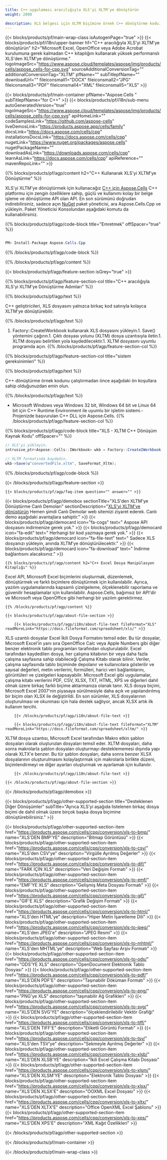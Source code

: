 ```yaml
---
title: C++ uygulaması aracılığıyla XLS'yi XLTM'ye dönüştürün 
weight: 2890

description: XLS belgesi için XLTM biçimine örnek C++ dönüştürme kodu. Programcılar, herhangi bir C++ Uygulamasında toplu XLS'den XLTM'ye dönüştürme için bu kaynak kodunu kullanabilir.
---
```

{{< blocks/products/pf/main-wrap-class isAutogenPage="true" >}}
{{< blocks/products/pf/i18n/upper-banner h1="C++ aracılığıyla XLS\'yi XLTM\'ye dönüştürün" h2="Microsoft Excel, OpenOffice veya Adobe Acrobat kurulumuna gerek kalmadan C++ kitaplığını kullanarak yüksek performanslı XLS\'den XLTM\'ye dönüştürme." logoImageSrc="https://www.aspose.cloud/templates/aspose/img/products/cells/aspose_cells-for-cpp.svg" sourceAdditionalConversionTag="" additionalConversionTag="XLTM" pfName="" subTitlepfName="" downloadUrl="" fileiconsmall1="DOCX" fileiconsmall2="JPG" fileiconsmall3="PDF" fileiconsmall4="XML" fileiconsmall5="XLS" >}}

{{< blocks/products/pf/main-container pfName="Aspose.Cells " subTitlepfName="for C++" >}}
{{< blocks/products/pf/i18n/sub-menu autoGeneratedVersion="true" logoImageSrc="https://www.aspose.cloud/templates/aspose/img/products/cells/aspose_cells-for-cpp.svg" apiHomeLink="" codeSamplesLink="https://github.com/aspose-cells" liveDemosLink="https://products.aspose.app/cells/family" docsLink="https://docs.aspose.com/cells/cpp" installationsDocsLink="https://docs.aspose.com/cells/cpp" nugetLink="https://www.nuget.org/packages/aspose.cells" nugetPackageName="" downloadAsLink="https://downloads.aspose.com/cells/cpp" learnAsLink="https://docs.aspose.com/cells/cpp" apiReference="" mavenRepoLink="" >}}

{{% blocks/products/pf/agp/content h2="C++ Kullanarak XLS\'yi XLTM\'ye Dönüştürme" %}}

 XLS'yi XLTM'ye dönüştürmek için kullanacağız
 [C++ için Aspose.Cells](https://products.aspose.com/cells/cpp) 
 C++ platformu için zengin özelliklere sahip, güçlü ve kullanımı kolay bir belge işleme ve dönüştürme API olan API. En son sürümünü doğrudan indirebilirsiniz, sadece açın
 [NuGet](https://www.nuget.org/packages/aspose.cells) 
 paket yöneticisi, ara
 Aspose.Cells.Cpp 
 ve yükleyin. Paket Yöneticisi Konsolundan aşağıdaki komutu da kullanabilirsiniz.

{{% blocks/products/pf/agp/code-block title="Emretmek" offSpacer="true" %}}

```cs

PM> Install-Package Aspose.Cells.Cpp


```

{{% /blocks/products/pf/agp/code-block %}}

{{% /blocks/products/pf/agp/content %}}

{{< blocks/products/pf/agp/feature-section isGrey="true" >}}

{{% blocks/products/pf/agp/feature-section-col title="C++ aracılığıyla XLS\'yi XLTM\'ye Dönüştürme Adımları" %}}

{{% blocks/products/pf/agp/text %}}

 C++ geliştiricileri, XLS dosyasını yalnızca birkaç kod satırıyla kolayca XLTM'ye dönüştürebilir.

{{% /blocks/products/pf/agp/text %}}

1. Factory::CreateIWorkbook kullanarak XLS dosyasını yükleyin.1. Save() yöntemini çağırın.1. Çıktı dosyası yolunu (XLTM) dosya uzantısıyla iletin.1. XLTM dosyası belirtilen yola kaydedilecektir.1. XLTM dosyasını uyumlu programda açın.
{{% /blocks/products/pf/agp/feature-section-col %}}

{{% blocks/products/pf/agp/feature-section-col title="sistem gereksinimleri" %}}

{{% blocks/products/pf/agp/text %}}

 C++ dönüştürme örnek kodunu çalıştırmadan önce aşağıdaki ön koşullara sahip olduğunuzdan emin olun.

{{% /blocks/products/pf/agp/text %}}

- Microsoft Windows veya Windows 32 bit, Windows 64 bit ve Linux 64 bit için C++ Runtime Environment ile uyumlu bir işletim sistemi.- Projenizde başvurulan C++ DLL için Aspose.Cells.
{{% /blocks/products/pf/agp/feature-section-col %}}

{{% blocks/products/pf/agp/code-block title="XLS - XLTM C++ Dönüşüm Kaynak Kodu" offSpacer="" %}}

```cs
// XLS'yi yükleyin.
intrusive_ptr<Aspose::Cells::IWorkbook> wkb = Factory::CreateIWorkbook(u"sourceFile.xls");

// XLTM formatında kaydedin.
wkb->Save(u"convertedFile.xltm", SaveFormat_Xltm);


```

{{% /blocks/products/pf/agp/code-block %}}

{{< /blocks/products/pf/agp/feature-section >}}

    {{< blocks/products/pf/agp/faq-item question="" answer="" >}}
 

<!-- aboutfile Starts -->

{{< blocks/products/pf/agp/demobox sectionTitle="XLS\'den XLTM\'ye Dönüştürme Canlı Demoları" sectionDescription="[XLS\'yi XLTM\'ye dönüştürün](https://products.aspose.app/cells/conversion/xls-to-xltm) Hemen şimdi Canlı Demolar web sitemizi ziyaret ederek. Canlı demo aşağıdaki avantajlara sahiptir." >}}
        {{< blocks/products/pf/agp/democard icon="fa-cogs" text=" Aspose API dosyasını indirmenize gerek yok." >}}
        {{< blocks/products/pf/agp/democard icon="fa-edit" text=" Herhangi bir kod yazmaya gerek yok." >}}
        {{< blocks/products/pf/agp/democard icon="fa-file-text" text=" Sadece XLS dosyanızı yükleyin, anında XLTM\'ye dönüştürülecektir." >}}
        {{< blocks/products/pf/agp/democard icon="fa-download" text=" İndirme bağlantısını alacaksınız." >}}

    {{% blocks/products/pf/agp/content h2="C++ Excel Dosya Manipülasyon Kitaplığı" %}}

 Excel API, Microsoft Excel biçimlerini oluşturmak, düzenlemek, dönüştürmek ve farklı biçimlere dönüştürmek için kullanılabilir. Ayrıca, yazılım uygulamalarında kapsamlı çizelgeleme, ölçeklenebilir raporlama ve güvenilir hesaplamalar için kullanılabilir. Aspose.Cells, bağımsız bir API'dir ve Microsoft veya OpenOffice gibi herhangi bir yazılım gerektirmez.  



    {{% /blocks/products/pf/agp/content %}}

    {{< blocks/products/pf/agp/about-file-section >}}

        {{< blocks/products/pf/agp/i18n/about-file-text fileFormat="XLS" readMoreLink="https://docs.fileformat.com/spreadsheet/xls/" >}}

XLS uzantılı dosyalar Excel İkili Dosya Formatını temsil eder. Bu tür dosyalar, Microsoft Excel'in yanı sıra OpenOffice Calc veya Apple Numbers gibi diğer benzer elektronik tablo programları tarafından oluşturulabilir. Excel tarafından kaydedilen dosya, her çalışma kitabının bir veya daha fazla çalışma sayfasına sahip olabileceği Çalışma Kitabı olarak bilinir. Veriler, çalışma sayfasında tablo biçiminde depolanır ve kullanıcılara gösterilir ve sayısal değerleri, metin verilerini, formülleri, harici veri bağlantılarını, görüntüleri ve çizelgeleri kapsayabilir. Microsoft Excel gibi uygulamalar, çalışma kitabı verilerini PDF, CSV, XLSX, TXT, HTML, XPS ve diğerleri dahil olmak üzere birkaç farklı biçime aktarmanıza olanak tanır. XLS dosya biçimi, Microsoft Excel 2007'nin piyasaya sürülmesiyle daha açık ve yapılandırılmış bir biçim olan XLSX ile değiştirildi. En son sürümler, XLS dosyalarının oluşturulması ve okunması için hala destek sağlıyor, ancak XLSX artık ilk kullanım tercihi.


        {{< /blocks/products/pf/agp/i18n/about-file-text >}}

        {{< blocks/products/pf/agp/i18n/about-file-text fileFormat="XLTM" readMoreLink="https://docs.fileformat.com/spreadsheet/xltm/" >}}

XLTM dosya uzantısı, Microsoft Excel tarafından Makro etkin şablon dosyaları olarak oluşturulan dosyaları temsil eder. XLTM dosyaları, daha sonra makrolarla şablon dosyaları oluşturmayı desteklememesi dışında yapı olarak XLTX'e benzer. Bu tür şablon dosyaları, daha sonra benzer XLSX dosyalarının oluşturulmasını kolaylaştırmak için makrolarla birlikte düzeni, biçimlendirmeyi ve diğer ayarları oluşturmak ve ayarlamak için kullanılır.


        {{< /blocks/products/pf/agp/i18n/about-file-text >}}

    {{< /blocks/products/pf/agp/about-file-section >}}

{{< /blocks/products/pf/agp/demobox >}}

<!-- aboutfile Ends -->

{{< blocks/products/pf/agp/other-supported-section title="Desteklenen Diğer Dönüşümler" subTitle="Ayrıca XLS\'yi aşağıda listelenen birkaç dosya biçimi de dahil olmak üzere birçok başka dosya biçimine dönüştürebilirsiniz." >}}

{{< blocks/products/pf/agp/other-supported-section-item href="https://products.aspose.com/cells/cpp/conversion/xls-to-bmp/" name="XLS\'DEN BMP\'YE" description="Bitmap Görüntüsü" >}}
{{< blocks/products/pf/agp/other-supported-section-item href="https://products.aspose.com/cells/cpp/conversion/xls-to-csv/" name="XLS\'den CSV\'ye" description="Virgülle Ayrılmış Değerler" >}}
{{< blocks/products/pf/agp/other-supported-section-item href="https://products.aspose.com/cells/cpp/conversion/xls-to-dif/" name="FARK İÇİN XLS" description="Veri Değişim Formatı" >}}
{{< blocks/products/pf/agp/other-supported-section-item href="https://products.aspose.com/cells/cpp/conversion/xls-to-emf/" name="EMF\'YE XLS" description="Gelişmiş Meta Dosyası Formatı" >}}
{{< blocks/products/pf/agp/other-supported-section-item href="https://products.aspose.com/cells/cpp/conversion/xls-to-gif/" name="GIF\'E XLS" description="Grafik Değişim Formatı" >}}
{{< blocks/products/pf/agp/other-supported-section-item href="https://products.aspose.com/cells/cpp/conversion/xls-to-html/" name="XLS\'den HTML\'ye" description="Hiper Metin İşaretleme Dili" >}}
{{< blocks/products/pf/agp/other-supported-section-item href="https://products.aspose.com/cells/cpp/conversion/xls-to-jpeg/" name="XLS\'den JPEG\'e" description="JPEG Resmi" >}}
{{< blocks/products/pf/agp/other-supported-section-item href="https://products.aspose.com/cells/cpp/conversion/xls-to-mhtml/" name="XLS\'den MHTML\'ye" description="Web Sayfası Arşiv Formatı" >}}
{{< blocks/products/pf/agp/other-supported-section-item href="https://products.aspose.com/cells/cpp/conversion/xls-to-ods/" name="ODS\'YE XLS" description="OpenDocument Elektronik Tablo Dosyası" >}}
{{< blocks/products/pf/agp/other-supported-section-item href="https://products.aspose.com/cells/cpp/conversion/xls-to-pdf/" name="XLS\'DEN PDF\'E" description="Taşınabilir Döküman Formatı" >}}
{{< blocks/products/pf/agp/other-supported-section-item href="https://products.aspose.com/cells/cpp/conversion/xls-to-png/" name="PNG\'ye XLS" description="taşınabilir Ağ Grafikleri" >}}
{{< blocks/products/pf/agp/other-supported-section-item href="https://products.aspose.com/cells/cpp/conversion/xls-to-svg/" name="XLS\'DEN SVG\'YE" description="ölçeklendirilebilir Vektör Grafiği" >}}
{{< blocks/products/pf/agp/other-supported-section-item href="https://products.aspose.com/cells/cpp/conversion/xls-to-tiff/" name="XLS\'DEN TIFF\'E" description="Etiketli Görüntü Formatı" >}}
{{< blocks/products/pf/agp/other-supported-section-item href="https://products.aspose.com/cells/cpp/conversion/xls-to-tsv/" name="XLS\'den TSV\'ye" description="Sekmeyle Ayrılmış Değerler" >}}
{{< blocks/products/pf/agp/other-supported-section-item href="https://products.aspose.com/cells/cpp/conversion/xls-to-xlsb/" name="XLS\'DEN XLSB\'YE" description="İkili Excel Çalışma Kitabı Dosyası" >}}
{{< blocks/products/pf/agp/other-supported-section-item href="https://products.aspose.com/cells/cpp/conversion/xls-to-xlsm/" name="XLS\'DEN XLSM\'YE" description="Elektronik Tablo Dosyası" >}}
{{< blocks/products/pf/agp/other-supported-section-item href="https://products.aspose.com/cells/cpp/conversion/xls-to-xlsx/" name="XLS\'DEN XLSX\'E" description="OOXML Excel Dosyası" >}}
{{< blocks/products/pf/agp/other-supported-section-item href="https://products.aspose.com/cells/cpp/conversion/xls-to-xltx/" name="XLS\'DEN XLTX\'E" description="Office OpenXML Excel Şablonu" >}}
{{< blocks/products/pf/agp/other-supported-section-item href="https://products.aspose.com/cells/cpp/conversion/xls-to-xps/" name="XLS\'DEN XPS\'E" description="XML Kağıt Özellikleri" >}}

{{< /blocks/products/pf/agp/other-supported-section >}}

{{< /blocks/products/pf/main-container >}}
    
{{< /blocks/products/pf/main-wrap-class >}}
